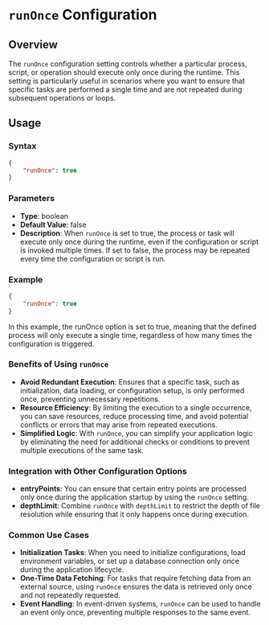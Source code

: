 # `runOnce` Configuration

## Overview

The `runOnce` configuration setting controls whether a particular process, script, or operation should execute only once during the runtime. This setting is particularly useful in scenarios where you want to ensure that specific tasks are performed a single time and are not repeated during subsequent operations or loops.

## Usage

### Syntax

```json
{
    "runOnce": true
}
```
### Parameters

* **Type**: boolean
* **Default Value**: false
* **Description**: When `runOnce` is set to true, the process or task will execute only once during the runtime, even if the configuration or script is invoked multiple times. If set to false, the process may be repeated every time the configuration or script is run.

### Example

```json
{
    "runOnce": true
}
```
In this example, the runOnce option is set to true, meaning that the defined process will only execute a single time, regardless of how many times the configuration is triggered.

### Benefits of Using `runOnce`

* **Avoid Redundant Execution**: Ensures that a specific task, such as initialization, data loading, or configuration setup, is only performed once, preventing unnecessary repetitions.
* **Resource Efficiency**: By limiting the execution to a single occurrence, you can save resources, reduce processing time, and avoid potential conflicts or errors that may arise from repeated executions.
* **Simplified Logic**: With `runOnce`, you can simplify your application logic by eliminating the need for additional checks or conditions to prevent multiple executions of the same task.

### Integration with Other Configuration Options

* **entryPoints**: You can ensure that certain entry points are processed only once during the application startup by using the `runOnce` setting.
* **depthLimit**: Combine `runOnce` with `depthLimit` to restrict the depth of file resolution while ensuring that it only happens once during execution.

### Common Use Cases

* **Initialization Tasks**: When you need to initialize configurations, load environment variables, or set up a database connection only once during the application lifecycle.
* **One-Time Data Fetching**: For tasks that require fetching data from an external source, using `runOnce` ensures the data is retrieved only once and not repeatedly requested.
* **Event Handling**: In event-driven systems, `runOnce` can be used to handle an event only once, preventing multiple responses to the same event.
